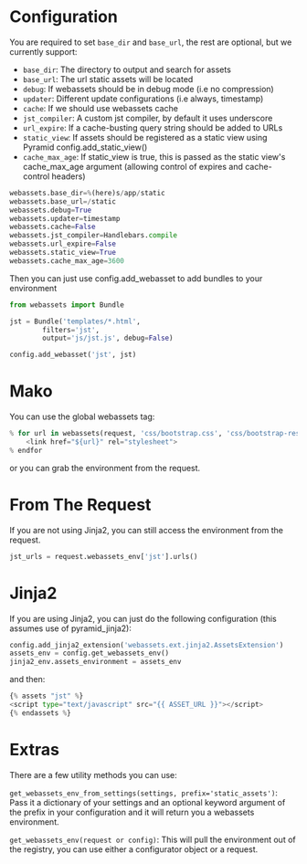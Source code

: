 Configuration
====================
You are required to set ``base_dir`` and ``base_url``, the rest are optional,
but we currently support:

 * ``base_dir``: The directory to output and search for assets
 * ``base_url``: The url static assets will be located
 * ``debug``: If webassets should be in debug mode (i.e no compression)
 * ``updater``: Different update configurations (i.e always, timestamp)
 * ``cache``: If we should use webassets cache
 * ``jst_compiler``: A custom jst compiler, by default it uses underscore
 * ``url_expire``: If a cache-busting query string should be added to URLs
 * ``static_view``: If assets should be registered as a static view using Pyramid config.add_static_view()
 * ``cache_max_age``: If static_view is true, this is passed as the static view's cache_max_age argument (allowing control of expires and cache-control headers)

``` python
webassets.base_dir=%(here)s/app/static
webassets.base_url=/static
webassets.debug=True
webassets.updater=timestamp
webassets.cache=False
webassets.jst_compiler=Handlebars.compile
webassets.url_expire=False
webassets.static_view=True
webassets.cache_max_age=3600
```

Then you can just use config.add_webasset to add bundles to your environment

``` python
from webassets import Bundle

jst = Bundle('templates/*.html',
        filters='jst',
        output='js/jst.js', debug=False)

config.add_webasset('jst', jst)
```

 Mako
====================
You can use the global webassets tag:
``` python
% for url in webassets(request, 'css/bootstrap.css', 'css/bootstrap-responsive.css', output='css/generated.css', filters='cssmin'):
    <link href="${url}" rel="stylesheet">
% endfor
```

or you can grab the environment from the request.

From The Request
====================
If you are not using Jinja2, you can still access the environment from the request.

```python
jst_urls = request.webassets_env['jst'].urls()
```


Jinja2
====================
If you are using Jinja2, you can just do the following configuration (this assumes use of pyramid_jinja2):

``` python
config.add_jinja2_extension('webassets.ext.jinja2.AssetsExtension')
assets_env = config.get_webassets_env()
jinja2_env.assets_environment = assets_env
```
and then:

``` python
{% assets "jst" %}
<script type="text/javascript" src="{{ ASSET_URL }}"></script>
{% endassets %}
```

Extras
====================
There are a few utility methods you can use:

``get_webassets_env_from_settings(settings, prefix='static_assets')``: Pass it a dictionary of your settings and an
optional keyword argument of the prefix in your configuration and it will return you a webassets environment.

``get_webassets_env(request or config)``: This will pull the environment out of the registry, you can use either
a configurator object or a request.
